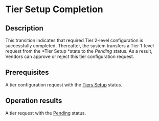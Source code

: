 # Tier Setup Completion
## Description
This transition indicates that required Tier 2-level configuration is successfully completed. Thereafter, the system transfers a Tier 1-level request from the *Tier Setup *state to the *Pending* status. As a result, Vendors can approve or reject this tier configuration request.
## Prerequisites
A tier configuration request with the [Tiers Setup](s-c-tiers-setup.html) status.
## Operation results
A tier request with the [Pending](s-b-pending.html) status.